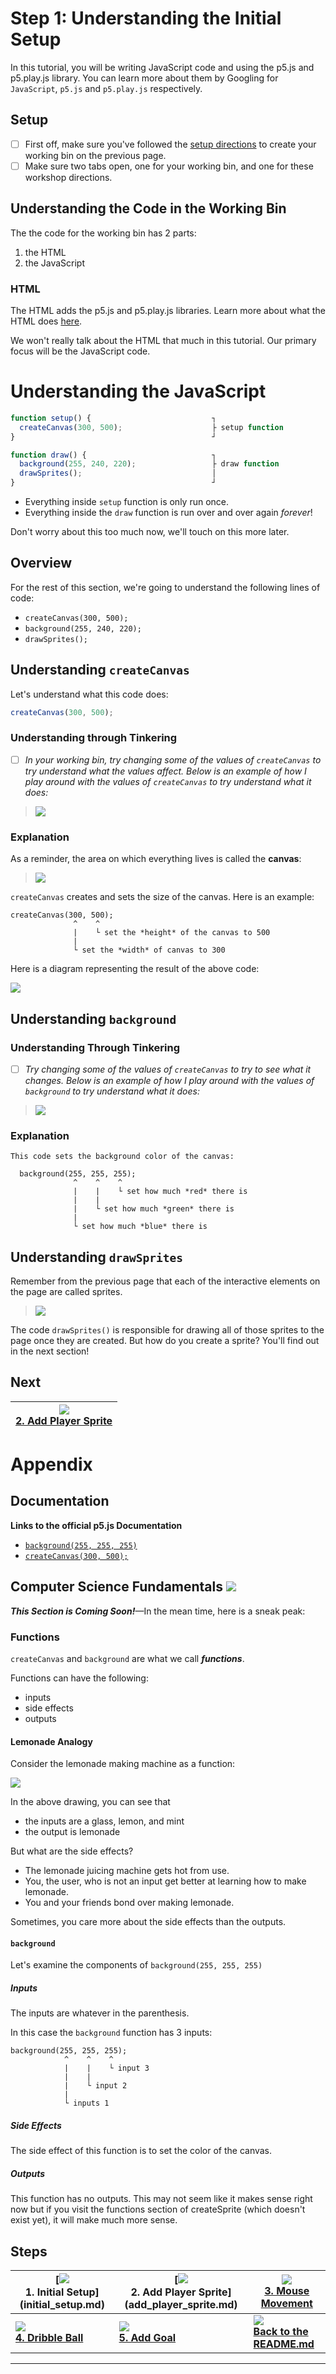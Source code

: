 # Step 1: Understanding the Initial Setup

In this tutorial, you will be writing JavaScript code and using the p5.js and
p5.play.js library. You can learn more about them by Googling for `JavaScript`,
`p5.js` and `p5.play.js` respectively.

## Setup

- [ ] First off, make sure you've followed the
      [setup directions](README.md#setup) to create your working bin on the
      previous page.
- [ ] Make sure two tabs open, one for your working bin, and one for these
      workshop directions.

## Understanding the Code in the Working Bin

The the code for the working bin has 2 parts:

1. the HTML
2. the JavaScript

### HTML

The HTML adds the p5.js and p5.play.js libraries. Learn more about what the HTML
does [here](own_editor.md).

We won't really talk about the HTML that much in this tutorial. Our primary
focus will be the JavaScript code.

# Understanding the JavaScript

```js
function setup() {                           ┐
  createCanvas(300, 500);                    ├ setup function
}                                            ┘

function draw() {                            ┐
  background(255, 240, 220);                 ├ draw function
  drawSprites();                             │
}                                            ┘
```

- Everything inside `setup` function is only run once.
- Everything inside the `draw` function is run over and over again _forever_!

Don't worry about this too much now, we'll touch on this more later.

## Overview

For the rest of this section, we're going to understand the following lines of
code:

  - `createCanvas(300, 500);`
  - `background(255, 240, 220);`
  - `drawSprites();`

## Understanding `createCanvas`

Let's understand what this code does:

```js
createCanvas(300, 500);
```

### Understanding through Tinkering

- [ ] _In your working bin, try changing some of the values of `createCanvas` to
      try understand what the values affect. Below is an example of how I play
      around with the values of `createCanvas` to try understand what it does:_

> ![](img/1_tinkering_createCanvas.gif)

### Explanation

As a reminder, the area on which everything lives is called the **canvas**:

> ![](img/r_vocab_2.png)

`createCanvas` creates and sets the size of the canvas. Here is an example:

```
createCanvas(300, 500);
              ^    ^
              |    └ set the *height* of the canvas to 500
              |
              └ set the *width* of canvas to 300
```

Here is a diagram representing the result of the above code:

![](img/1_canvas_dimensions.png)

<!-- Google Drawing https://docs.google.com/drawings/d/1c0rai1S-RTuSrfU_WTnUKDH8o3c-eaeobzf7O58ad0k/edit?usp=sharing -->

## Understanding `background`

### Understanding Through Tinkering

- [ ] _Try changing some of the values of `createCanvas` to try to see what it
      changes. Below is an example of how I play around with the values of
      `background` to try understand what it does:_

> ![](img/1_tinkering_background.gif)

### Explanation

```
This code sets the background color of the canvas:

  background(255, 255, 255);
              ^    ^    ^
              |    |    └ set how much *red* there is
              |    |
              |    └ set how much *green* there is
              |
              └ set how much *blue* there is
```

## Understanding `drawSprites`

Remember from the previous page that each of the interactive elements on the
page are called sprites.

> ![](img/r_vocab_1.png)

The code `drawSprites()` is responsible for drawing all of those sprites to the
page once they are created. But how do you create a sprite? You'll find out in
the next section!



## Next

| **[![](img/2_mini.png)  <br> 2. Add Player Sprite](add_player_sprite.md)** |
|----------------------------------------------------------------------------|

# Appendix

## Documentation

**Links to the official p5.js Documentation**

- [`background(255, 255, 255)`](http://p5js.org/reference/#/p5/background)
- [`createCanvas(300, 500);`](http://p5js.org/reference/#/p5/createCanvas)

## Computer Science Fundamentals ![](img/computer_science.png)

**_This Section is Coming Soon!_**—In the mean time, here is a sneak peak:

### Functions

`createCanvas` and `background` are what we call _**functions**_.

Functions can have the following:

- inputs
- side effects
- outputs

#### Lemonade Analogy

Consider the lemonade making machine as a function:

![](img/function_machine.png)

In the above drawing, you can see that

- the inputs are a glass, lemon, and mint
- the output is lemonade

But what are the side effects?

- The lemonade juicing machine gets hot from use.
- You, the user, who is not an input get better at learning how to make
  lemonade.
- You and your friends bond over making lemonade.

Sometimes, you care more about the side effects than the outputs.

#### `background`

Let's examine the components of `background(255, 255, 255)`

##### Inputs

The inputs are whatever in the parenthesis.

In this case the `background` function has 3 inputs:

```
background(255, 255, 255);
            ^    ^    ^
            |    |    └ input 3
            |    |
            |    └ input 2
            |
            └ inputs 1
```

##### Side Effects

The side effect of this function is to set the color of the canvas.

##### Outputs

This function has no outputs. This may not seem like it makes sense right now
but if you visit the functions section of createSprite (which doesn't exist
yet), it will make much more sense.

## Steps

| **[![](img/1_mini.png) <br> 1. Initial Setup] (initial_setup.md)** | **[![](img/2_mini.png) <br> 2. Add Player Sprite]  (add_player_sprite.md)** | **[![](img/3_mini.gif)  <br> 3. Mouse Movement](mouse_movement.md)** |
|--------------------------------------------------------------------|-----------------------------------------------------------------------------|----------------------------------------------------------------------|
| **[![](img/4_mini.gif) <br> 4. Dribble Ball](dribble_ball.md)**    | **[![](img/5_mini.gif) <br> 5. Add Goal](add_goal.md)**                     | **[![](img/readme.png) <br> Back to the README.md](README.md)**      |

--------------------------------------------------------------------------------
